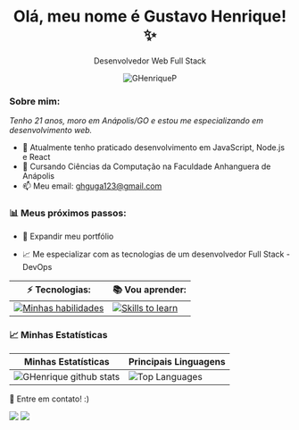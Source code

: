 <h1 align='center'>
  Olá, meu nome é Gustavo Henrique! ✨
</h1>

<p align='center'>
  Desenvolvedor Web Full Stack
</p>
<p align="center"> <img src="https://komarev.com/ghpvc/?username=GHenriqueP" alt="GHenriqueP" /> </p>


###  Sobre mim:

<p>
  <em>
    Tenho 21 anos, moro em Anápolis/GO e estou me especializando em desenvolvimento web.
  </em>
</p>

- 🌱 Atualmente tenho praticado desenvolvimento em JavaScript, Node.js e React
- 🚀 Cursando Ciências da Computação na Faculdade Anhanguera de Anápolis
- 📫 Meu email: ghguga123@gmail.com

### 📊 Meus próximos passos:

- 📂 Expandir meu portfólio

- 📈 Me especializar com as tecnologias de um desenvolvedor Full Stack - DevOps


| ⚡ Tecnologias:    |  📚 Vou aprender: |
| ------------------- | ------------------- |
|  [![Minhas habilidades](https://skillicons.dev/icons?i=html,css,js,nodejs,express,react,mysql,bootstrap,docker)](https://skillicons.dev) |  [![Skills to learn](https://skillicons.dev/icons?i=react,figma,aws,azure,tailwind,nest)](https://skillicons.dev) |

### 📈 Minhas Estatísticas

| Minhas Estatísticas                                                                                                                                                            | Principais Linguagens                                                                                                                                                                     |
| ------------------------------------------------------------------------------------------------------------------------------------------------------------------------ | ---------------------------------------------------------------------------------------------------------------------------------------------------------------------------------- |
| ![GHenrique github stats](https://github-readme-stats.vercel.app/api?username=GHenriqueP&theme=great-gatsby) | ![Top Languages](https://github-readme-stats.vercel.app/api/top-langs/?username=GHenriqueP&theme=great-gatsby&layout=compact) |

💬 Entre em contato! :)

<div>
  <a href="https://www.linkedin.com/in/gustavo-henrique-a0420923b" target="_blank"><img src="https://img.shields.io/badge/-LinkedIn-%230077B5?style=for-the-badge&logo=linkedin&logoColor=white" target="_blank"></a>
  <a href = "mailto:`ghguga123@gmail.com"><img src="https://img.shields.io/badge/-Gmail-%23333?style=for-the-badge&logo=gmail&logoColor=white" target="_blank"></a>
</div>
